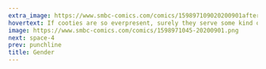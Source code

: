 ```yaml
---
extra_image: https://www.smbc-comics.com/comics/159897109020200901after.png
hovertext: If cooties are so everpresent, surely they serve some kind of immune function.
image: https://www.smbc-comics.com/comics/1598971045-20200901.png
next: space-4
prev: punchline
title: Gender
---
```

